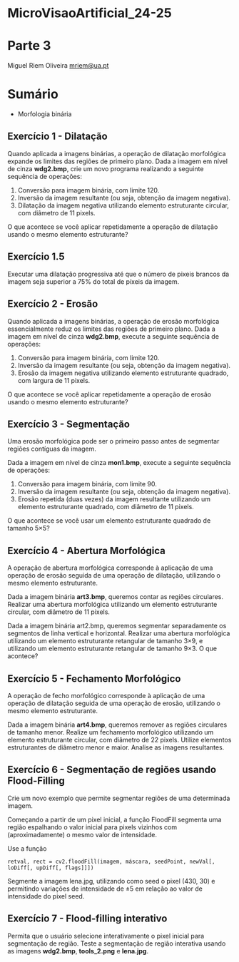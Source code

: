 # MicroVisaoArtificial_24-25

# Parte 3


Miguel Riem Oliveira <mriem@ua.pt>

# Sumário

 - Morfologia binária

## Exercício 1 - Dilatação

Quando aplicada a imagens binárias, a operação de dilatação morfológica expande os limites das regiões de primeiro plano. Dada a imagem em nível de cinza **wdg2.bmp**, crie um novo programa realizando a seguinte sequência de operações:

1. Conversão para imagem binária, com limite 120.
2. Inversão da imagem resultante (ou seja, obtenção da imagem negativa).
3. Dilatação da imagem negativa utilizando elemento estruturante circular, com diâmetro de 11 pixels.

O que acontece se você aplicar repetidamente a operação de dilatação usando o mesmo elemento estruturante?

## Exercício 1.5

Executar uma dilatação progressiva até que o número de pixeis brancos da imagem seja superior a 75% do total de píxeis da imagem.

## Exercício 2 - Erosão

Quando aplicada a imagens binárias, a operação de erosão morfológica essencialmente reduz os limites das regiões de primeiro plano. Dada a imagem em nível de cinza **wdg2.bmp**, execute a seguinte sequência de operações:

1. Conversão para imagem binária, com limite 120.
2. Inversão da imagem resultante (ou seja, obtenção da imagem negativa).
3. Erosão da imagem negativa utilizando elemento estruturante quadrado, com largura de 11 pixels.

O que acontece se você aplicar repetidamente a operação de erosão usando o mesmo elemento estruturante? 

## Exercício 3 - Segmentação

Uma erosão morfológica pode ser o primeiro passo antes de segmentar regiões contíguas da imagem.

Dada a imagem em nível de cinza **mon1.bmp**, execute a seguinte sequência de operações:

1. Conversão para imagem binária, com limite 90.
2. Inversão da imagem resultante (ou seja, obtenção da imagem negativa).
3. Erosão repetida (duas vezes) da imagem resultante utilizando um elemento estruturante quadrado, com diâmetro de 11 pixels.

O que acontece se você usar um elemento estruturante quadrado de tamanho 5×5?


## Exercício 4 - Abertura Morfológica

A operação de abertura morfológica corresponde à aplicação de uma operação de erosão seguida de uma operação de dilatação, utilizando o mesmo elemento estruturante.

Dada a imagem binária **art3.bmp**, queremos contar as regiões circulares. Realizar uma abertura morfológica utilizando um elemento estruturante circular, com diâmetro de 11 pixels.

Dada a imagem binária art2.bmp, queremos segmentar separadamente os segmentos de linha vertical e horizontal. Realizar uma abertura morfológica utilizando um elemento estruturante retangular de tamanho 3×9, e utilizando um elemento estruturante retangular de tamanho 9×3. O que acontece?

## Exercício 5 - Fechamento Morfológico

A operação de fecho morfológico corresponde à aplicação de uma operação de dilatação seguida de uma operação de erosão, utilizando o mesmo elemento estruturante.

Dada a imagem binária **art4.bmp**, queremos remover as regiões circulares de tamanho menor. Realize um fechamento morfológico utilizando um elemento estruturante circular, com diâmetro de 22 pixels. Utilize elementos estruturantes de diâmetro menor e maior. Analise as imagens resultantes.

## Exercício 6 - Segmentação de regiões usando Flood-Filling

Crie um novo exemplo que permite segmentar regiões de uma determinada imagem.

Começando a partir de um pixel inicial, a função FloodFill segmenta uma região espalhando o valor inicial para pixels vizinhos com (aproximadamente) o mesmo valor de intensidade.

Use a função

    retval, rect = cv2.floodFill(imagem, máscara, seedPoint, newVal[, loDiff[, upDiff[, flags]]])

Segmente a imagem lena.jpg, utilizando como seed o pixel (430, 30) e permitindo variações de intensidade de ±5 em relação ao valor de intensidade do pixel seed.

## Exercício 7 - Flood-filling interativo

Permita que o usuário selecione interativamente o pixel inicial para segmentação de região. Teste a segmentação de região interativa usando as imagens **wdg2.bmp**, **tools_2.png** e **lena.jpg**.



